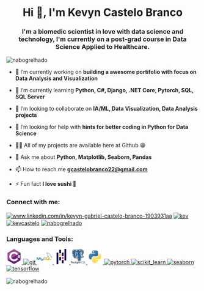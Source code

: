 <h1 align="center">Hi 👋, I'm Kevyn Castelo Branco</h1>
<h3 align="center">I'm a biomedic scientist in love with data science and technology, I'm currently on a post-grad course in Data Science Applied to Healthcare.</h3>

<p align="left"> <img src="https://komarev.com/ghpvc/?username=nabogrelhado&label=Profile%20views&color=0e75b6&style=flat" alt="nabogrelhado" /> </p>

- 🔭 I’m currently working on **building a awesome portifolio with focus on Data Analysis and Visualization**

- 🌱 I’m currently learning **Python, C#, Django, .NET Core, Pytorch, SQL, SQL Server**

- 👯 I’m looking to collaborate on **IA/ML, Data Visualization, Data Analysis projects**

- 🤝 I’m looking for help with **hints for better coding in Python for Data Science**

- 👨‍💻 All of my projects are available here at Github 😁

- 💬 Ask me about **Python, Matplotlib, Seaborn, Pandas**

- 📫 How to reach me **gcastelobranco22@gmail.com**

- ⚡ Fun fact **I love sushi 🍣**

<h3 align="left">Connect with me:</h3>
<p align="left">
<a href="https://linkedin.com/in/www.linkedin.com/in/kevyn-gabriel-castelo-branco-1903931aa" target="blank"><img align="center" src="https://raw.githubusercontent.com/rahuldkjain/github-profile-readme-generator/master/src/images/icons/Social/linked-in-alt.svg" alt="www.linkedin.com/in/kevyn-gabriel-castelo-branco-1903931aa" height="30" width="40" /></a>
<a href="https://stackoverflow.com/users/kev" target="blank"><img align="center" src="https://raw.githubusercontent.com/rahuldkjain/github-profile-readme-generator/master/src/images/icons/Social/stack-overflow.svg" alt="kev" height="30" width="40" /></a>
<a href="https://instagram.com/kevcastelo" target="blank"><img align="center" src="https://raw.githubusercontent.com/rahuldkjain/github-profile-readme-generator/master/src/images/icons/Social/instagram.svg" alt="kevcastelo" height="30" width="40" /></a>
<a href="https://discord.gg/nabogrelhado" target="blank"><img align="center" src="https://raw.githubusercontent.com/rahuldkjain/github-profile-readme-generator/master/src/images/icons/Social/discord.svg" alt="nabogrelhado" height="30" width="40" /></a>
</p>

<h3 align="left">Languages and Tools:</h3>
<p align="left"> <a href="https://www.w3schools.com/cs/" target="_blank" rel="noreferrer"> <img src="https://raw.githubusercontent.com/devicons/devicon/master/icons/csharp/csharp-original.svg" alt="csharp" width="40" height="40"/> </a> <a href="https://git-scm.com/" target="_blank" rel="noreferrer"> <img src="https://www.vectorlogo.zone/logos/git-scm/git-scm-icon.svg" alt="git" width="40" height="40"/> </a> <a href="https://www.mysql.com/" target="_blank" rel="noreferrer"> <img src="https://raw.githubusercontent.com/devicons/devicon/master/icons/mysql/mysql-original-wordmark.svg" alt="mysql" width="40" height="40"/> </a> <a href="https://pandas.pydata.org/" target="_blank" rel="noreferrer"> <img src="https://raw.githubusercontent.com/devicons/devicon/2ae2a900d2f041da66e950e4d48052658d850630/icons/pandas/pandas-original.svg" alt="pandas" width="40" height="40"/> </a> <a href="https://www.postgresql.org" target="_blank" rel="noreferrer"> <img src="https://raw.githubusercontent.com/devicons/devicon/master/icons/postgresql/postgresql-original-wordmark.svg" alt="postgresql" width="40" height="40"/> </a> <a href="https://www.python.org" target="_blank" rel="noreferrer"> <img src="https://raw.githubusercontent.com/devicons/devicon/master/icons/python/python-original.svg" alt="python" width="40" height="40"/> </a> <a href="https://pytorch.org/" target="_blank" rel="noreferrer"> <img src="https://www.vectorlogo.zone/logos/pytorch/pytorch-icon.svg" alt="pytorch" width="40" height="40"/> </a> <a href="https://scikit-learn.org/" target="_blank" rel="noreferrer"> <img src="https://upload.wikimedia.org/wikipedia/commons/0/05/Scikit_learn_logo_small.svg" alt="scikit_learn" width="40" height="40"/> </a> <a href="https://seaborn.pydata.org/" target="_blank" rel="noreferrer"> <img src="https://seaborn.pydata.org/_images/logo-mark-lightbg.svg" alt="seaborn" width="40" height="40"/> </a> <a href="https://www.tensorflow.org" target="_blank" rel="noreferrer"> <img src="https://www.vectorlogo.zone/logos/tensorflow/tensorflow-icon.svg" alt="tensorflow" width="40" height="40"/> </a> </p>

<p><img align="center" src="https://github-readme-stats.vercel.app/api/top-langs?username=nabogrelhado&show_icons=true&locale=en&layout=compact" alt="nabogrelhado" /></p>
